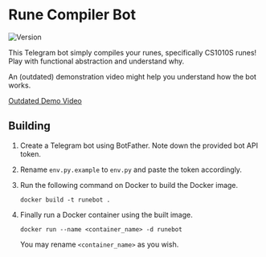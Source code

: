 # Rune Compiler Bot

![Version](https://img.shields.io/badge/version-3.0.0-blue)

This Telegram bot simply compiles your runes, specifically CS1010S runes! Play with functional abstraction and understand why.

An (outdated) demonstration video might help you understand how the bot works.

[Outdated Demo Video](https://user-images.githubusercontent.com/63991775/132953515-80f6453a-c5c8-46a8-b2ed-22c458e08490.mp4)

## Building

1. Create a Telegram bot using BotFather. Note down the provided bot API token.
1. Rename `env.py.example` to `env.py` and paste the token accordingly.
1. Run the following command on Docker to build the Docker image.

    ```
    docker build -t runebot .
    ```
1. Finally run a Docker container using the built image.

    ```
    docker run --name <container_name> -d runebot
    ```

    You may rename `<container_name>` as you wish.